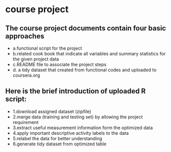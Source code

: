 # course project 

## The course project documents contain four basic approaches 
*  a.functional script for the project 
*  b.related cook book that indicate all variables and summary statistics for the given project data 
*  c.README file to associate the project steps 
*  d. a tidy dataset that created from functional codes and uploaded to coursera.org 


## Here is the brief introduction of uploaded R script:
*  1.download assigned dataset (zipfile)
*  2.merge data (training and testing set) by allowing the project requirement 
*  3.extract useful measurement information form the optimized data
*  4.apply important descriptive activity labels to the data
*  5.relabel the data for better understanding 
*  6.generate tidy dataset from optimized table 
